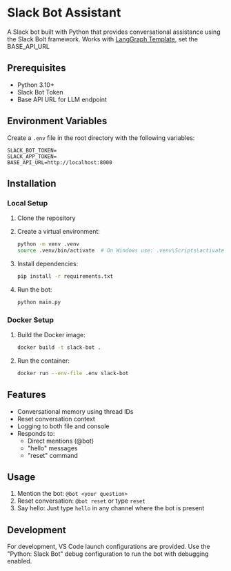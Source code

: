 # Slack Bot Assistant

A Slack bot built with Python that provides conversational assistance using the Slack Bolt framework. Works with [LangGraph Template](https://github.com/ryaneggz/langgraph-template), set the BASE_API_URL

## Prerequisites

- Python 3.10+
- Slack Bot Token
- Base API URL for LLM endpoint

## Environment Variables

Create a `.env` file in the root directory with the following variables:

```env
SLACK_BOT_TOKEN=
SLACK_APP_TOKEN=
BASE_API_URL=http://localhost:8000
```


## Installation

### Local Setup

1. Clone the repository

2. Create a virtual environment:
   ```bash
   python -m venv .venv
   source .venv/bin/activate  # On Windows use: .venv\Scripts\activate
   ```

3. Install dependencies:
   ```bash
   pip install -r requirements.txt
   ```

4. Run the bot:
   ```bash
   python main.py
   ```

### Docker Setup

1. Build the Docker image:
   ```bash
   docker build -t slack-bot .
   ```

2. Run the container:
   ```bash
   docker run --env-file .env slack-bot
   ```

## Features

- Conversational memory using thread IDs
- Reset conversation context
- Logging to both file and console
- Responds to:
  - Direct mentions (@bot)
  - "hello" messages
  - "reset" command

## Usage

1. Mention the bot: `@bot <your question>`
2. Reset conversation: `@bot reset` or type `reset`
3. Say hello: Just type `hello` in any channel where the bot is present

## Development

For development, VS Code launch configurations are provided. Use the "Python: Slack Bot" debug configuration to run the bot with debugging enabled.

